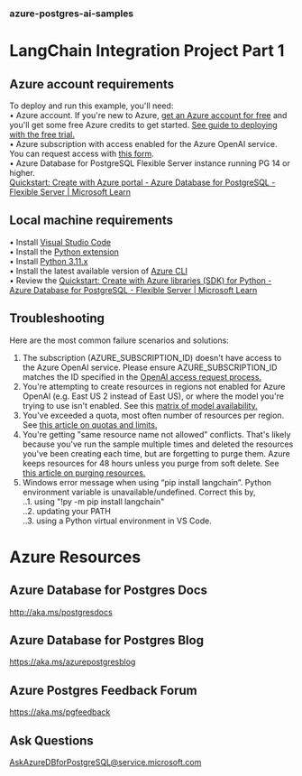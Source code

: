### azure-postgres-ai-samples
# LangChain Integration Project Part 1

## Azure account requirements
To deploy and run this example, you'll need:  
•	Azure account. If you're new to Azure, [get an Azure account for free](https://azure.microsoft.com/free/cognitive-search/) and you'll get some free Azure credits to get started. [See guide to deploying with the free trial.](https://azure.microsoft.com/en-us/free/)  
•	Azure subscription with access enabled for the Azure OpenAI service. You can request access with [this form](https://aka.ms/oaiapply).     
•	Azure Database for PostgreSQL Flexible Server instance running PG 14 or higher.  
    [Quickstart: Create with Azure portal - Azure Database for PostgreSQL - Flexible Server | Microsoft Learn](https://learn.microsoft.com/en-us/azure/postgresql/flexible-server/quickstart-create-server-portal)  

## Local machine requirements
•	Install [Visual Studio Code](https://code.visualstudio.com/download)  
•	Install the [Python extension](https://marketplace.visualstudio.com/items?itemName=ms-python.python)    
•	Install [Python 3.11.x](https://www.python.org/downloads/)    
•	Install the latest available version of [Azure CLI](https://learn.microsoft.com/cli/azure/install-azure-cli-windows?tabs=powershell)  
•	Review the [Quickstart: Create with Azure libraries (SDK) for Python - Azure Database for PostgreSQL - Flexible Server | Microsoft Learn](https://learn.microsoft.com/en-us/azure/postgresql/flexible-server/quickstart-create-server-portal)

## Troubleshooting
Here are the most common failure scenarios and solutions:
1.	The subscription (AZURE_SUBSCRIPTION_ID) doesn't have access to the Azure OpenAI service. Please ensure AZURE_SUBSCRIPTION_ID matches the ID specified in the [OpenAI access request process.](https://aka.ms/oai/access)  
2.	You're attempting to create resources in regions not enabled for Azure OpenAI (e.g. East US 2 instead of East US), or where the model you're trying to use isn't enabled. See this [matrix of model availability.](https://aka.ms/oai/models)  
3.	You've exceeded a quota, most often number of resources per region. See [this article on quotas and limits.](https://aka.ms/oai/quotas)  
4.	You're getting "same resource name not allowed" conflicts. That's likely because you've run the sample multiple times and deleted the resources you've been creating each time, but are forgetting to purge them. Azure keeps resources for 48 hours unless you purge from soft delete. See [this article on purging resources.](https://learn.microsoft.com/azure/cognitive-services/manage-resources?tabs=azure-portal#purge-a-deleted-resource)  
5.	Windows error message when using “pip install langchain”. Python environment variable is unavailable/undefined.
  Correct this by,  
   ..1.	 using "!py -m pip install langchain"  
   ..2.	 updating your PATH  
   ..3.	 using a Python virtual environment in VS Code.

   # Azure Resources

## Azure Database for Postgres Docs  
http://aka.ms/postgresdocs

## Azure Database for Postgres Blog  
https://aka.ms/azurepostgresblog

## Azure Postgres Feedback Forum  
https://aka.ms/pgfeedback

## Ask Questions  
AskAzureDBforPostgreSQL@service.microsoft.com
